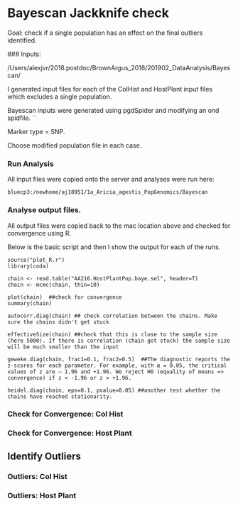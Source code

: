 # Bayescan Jackknife check

Goal: check if a single population has an effect on the final outliers identified. 

### Inputs: 

/Users/alexjvr/2018.postdoc/BrownArgus_2018/201902_DataAnalysis/Bayescan/

I generated input files for each of the ColHist and HostPlant input files which excludes a single population. 

Bayescan inputs were generated using pgdSpider and modifying an ond spidfile. ¨

Marker type = SNP. 

Choose modified population file in each case. 

### Run Analysis

All input files were copied onto the server and analyses were run here: 

```
bluecp3:/newhome/aj18951/1a_Aricia_agestis_PopGenomics/Bayescan
```

### Analyse output files. 

All output files were copied back to the mac location above and checked for convergence using R.

Below is the basic script and then I show the output for each of the runs. 

```
source("plot_R.r")
library(coda)

chain <- read.table("AA216.HostPlantPop.baye.sel", header=T)
chain <- mcmc(chain, thin=10)

plot(chain)  ##check for convergence
summary(chain)

autocorr.diag(chain) ## check correlation between the chains. Make sure the chains didn't get stuck

effectiveSize(chain) ##check that this is close to the sample size (here 5000). If there is correlation (chain got stuck) the sample size will be much smaller than the input

geweke.diag(chain, frac1=0.1, frac2=0.5)  ##The diagnostic reports the z-scores for each parameter. For example, with α = 0.05, the critical values of z are – 1.96 and +1.96. We reject H0 (equality of means => convergence) if z < -1.96 or z > +1.96.

heidel.diag(chain, eps=0.1, pvalue=0.05) ##another test whether the chains have reached stationarity. 
```


### Check for Convergence: Col Hist



### Check for Convergence: Host Plant


## Identify Outliers

### Outliers: Col Hist


### Outliers: Host Plant
